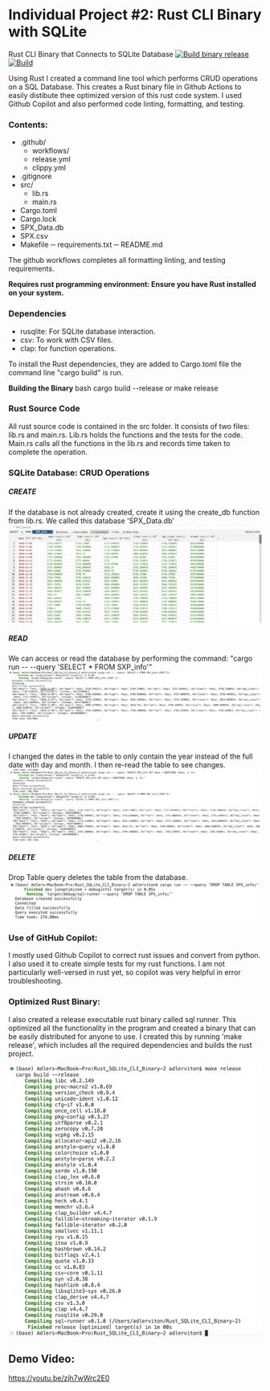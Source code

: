 # Individual Project #2: Rust CLI Binary with SQLite
Rust CLI Binary that Connects to SQLite Database
[![Build binary release](https://github.com/adlerviton/Rust_SQLite_CLI_Binary/actions/workflows/release.yml/badge.svg)](https://github.com/adlerviton/Rust_SQLite_CLI_Binary/actions/workflows/release.yml)
[![Build](https://github.com/adlerviton/Rust_SQLite_CLI_Binary/actions/workflows/Build.yml/badge.svg)](https://github.com/adlerviton/Rust_SQLite_CLI_Binary/actions/workflows/Build.yml)

Using Rust I created a command line tool which performs CRUD operations on a SQL Database. This creates a Rust binary file in Github Actions to easily distibute thee optimized version of this rust code system. I used Github Copilot and also performed code linting, formatting, and testing. 

### Contents:
- .github/
  - workflows/
  - release.yml
  - clippy.yml
- .gitignore
- src/
  - lib.rs
  - main.rs
- Cargo.toml
- Cargo.lock
- SPX_Data.db
- SPX.csv
- Makefile
─ requirements.txt
─ README.md

The github workflows completes all formatting linting, and testing requirements. 

**Requires rust programming environment: Ensure you have Rust installed on your system.**

### Dependencies
- rusqlite: For SQLite database interaction.
- csv: To work with CSV files.
- clap: for function operations. 

To install the Rust dependencies, they are added to Cargo.toml file the command line "cargo build" is run.

**Building the Binary** 
bash cargo build --release or make release

### Rust Source Code 

All rust source code is contained in the src folder. It consists of two files: lib.rs and main.rs. Lib.rs holds the functions and the tests for the code. Main.rs calls all the functions in the lib.rs and records time taken to complete the operation. 

### SQLite Database: CRUD Operations

  ##### CREATE 
  If the database is not already created, create it using the create_db function from lib.rs. We called this database 'SPX_Data.db'
  ![image](https://github.com/adlerviton/Rust_SQLite_CLI_Binary/blob/main/Images_Rust_Sqlitee/Create_table.png)
  
  ##### READ 
  We can access or read the database by performing the command: "cargo run -- --query 'SELECT * FROM SXP_info'"
  ![image](https://github.com/adlerviton/Rust_SQLite_CLI_Binary/blob/main/Images_Rust_Sqlitee/Read_table.png)
  
  ##### UPDATE
  I changed the dates in the table to only contain the year instead of the full date with day and month. I then re-read the table to see changes.
  ![image](https://github.com/adlerviton/Rust_SQLite_CLI_Binary/blob/main/Images_Rust_Sqlitee/Update_table.png)
  
  ##### DELETE
  Drop Table query deletes the table from the database.
  ![image](https://github.com/adlerviton/Rust_SQLite_CLI_Binary/blob/main/Images_Rust_Sqlitee/Delete_table.png)
  
### Use of GitHub Copilot:

I mostly used Github Copilot to correct rust issues and convert from python. I also used it to create simple tests for my rust functions. I am not particularly well-versed in rust yet, so copilot was very helpful in error troubleshooting.

### Optimized Rust Binary: 

I also created a release executable rust binary called sql runner. This optimized all the functionality in the program and created a binary that can be easily distributed for anyone to use. I created this by running 'make release', which includes all the required dependencies and builds the rust project. 

![image](https://github.com/adlerviton/Rust_SQLite_CLI_Binary/blob/main/Images_Rust_Sqlitee/Make_binary.png)

## Demo Video:

https://youtu.be/zjh7wWrc2E0

